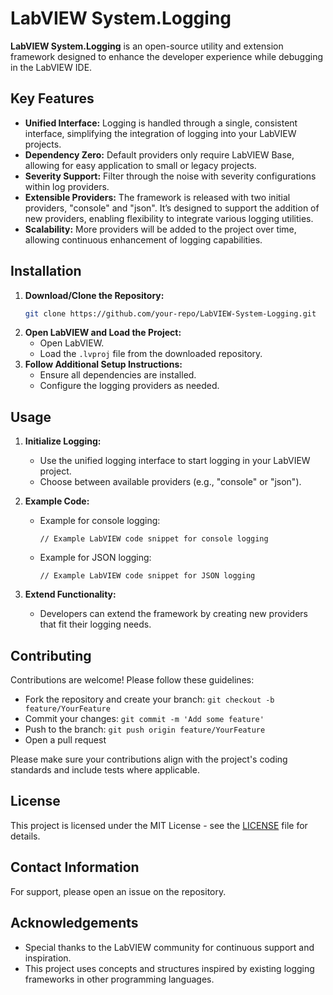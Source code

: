 # LabVIEW System.Logging

**LabVIEW System.Logging** is an open-source utility and extension framework designed to enhance the developer experience while debugging in the LabVIEW IDE.

## Key Features
- **Unified Interface:** Logging is handled through a single, consistent interface, simplifying the integration of logging into your LabVIEW projects.
- **Dependency Zero:** Default providers only require LabVIEW Base, allowing for easy application to small or legacy projects. 
- **Severity Support:** Filter through the noise with severity configurations within log providers.
- **Extensible Providers:** The framework is released with two initial providers, "console" and "json". It’s designed to support the addition of new providers, enabling flexibility to integrate various logging utilities.
- **Scalability:** More providers will be added to the project over time, allowing continuous enhancement of logging capabilities.

## Installation
1. **Download/Clone the Repository:**
   ```bash
   git clone https://github.com/your-repo/LabVIEW-System-Logging.git
   ```
2. **Open LabVIEW and Load the Project:**
   - Open LabVIEW.
   - Load the `.lvproj` file from the downloaded repository.
3. **Follow Additional Setup Instructions:**
   - Ensure all dependencies are installed.
   - Configure the logging providers as needed.

## Usage
1. **Initialize Logging:**
   - Use the unified logging interface to start logging in your LabVIEW project.
   - Choose between available providers (e.g., "console" or "json").

2. **Example Code:**
   - Example for console logging:
     ```LabVIEW
     // Example LabVIEW code snippet for console logging
     ```
   - Example for JSON logging:
     ```LabVIEW
     // Example LabVIEW code snippet for JSON logging
     ```

3. **Extend Functionality:**
   - Developers can extend the framework by creating new providers that fit their logging needs.

## Contributing
Contributions are welcome! Please follow these guidelines:
- Fork the repository and create your branch: `git checkout -b feature/YourFeature`
- Commit your changes: `git commit -m 'Add some feature'`
- Push to the branch: `git push origin feature/YourFeature`
- Open a pull request

Please make sure your contributions align with the project's coding standards and include tests where applicable.

## License
This project is licensed under the MIT License - see the [LICENSE](LICENSE) file for details.

## Contact Information
For support, please open an issue on the repository.

## Acknowledgements
- Special thanks to the LabVIEW community for continuous support and inspiration.
- This project uses concepts and structures inspired by existing logging frameworks in other programming languages.
